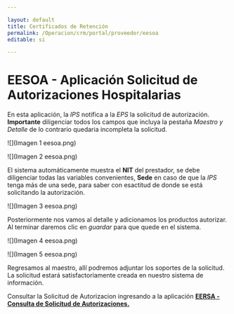 ```yaml
---

layout: default
title: Certificados de Retención
permalink: /Operacion/crm/portal/proveedor/eesoa
editable: si

---
```


# EESOA - Aplicación Solicitud de Autorizaciones Hospitalarias  


En esta aplicación, la *IPS* notifica a la *EPS* la solicitud de autorización. **Importante** diligenciar todos los campos que incluya la pestaña *Maestro y Detalle* de lo contrario quedaria incompleta la solicitud. 

![](Imagen 1 eesoa.png)

![](Imagen 2 eesoa.png)

El sistema automáticamente muestra el **NIT** del prestador, se debe diligenciar todas las variables convenientes, **Sede** en caso de que la *IPS* tenga más de una sede,  para saber con esactitud de donde se está solicitando la autorización.

![](Imagen 3 eesoa.png)

Posteriormente nos vamos al detalle y adicionamos los productos autorizar. Al terminar daremos clic en *guardar* para que quede en el sistema.  

![](Imagen 4 eesoa.png)

![](Imagen 5 eesoa.png)

Regresamos al maestro, allí podremos adjuntar los soportes de la solicitud. La solicitud estará satisfactoriamente creada en nuestro sistema de información.

Consultar la Solicitud de Autorizacion ingresando a la aplicación [**EERSA - Consulta de Solicitud de Autorizaciones.**](http://docs.oasiscom.com/Operacion/crm/portal/proveedor/eersa)